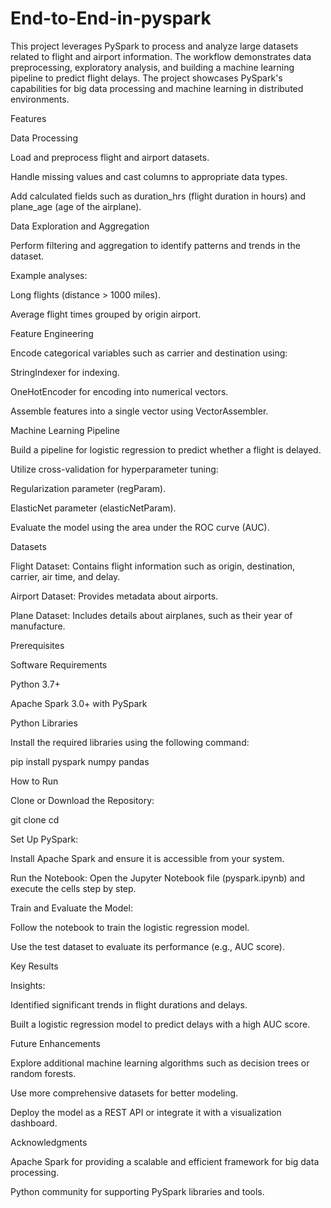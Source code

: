 # End-to-End-in-pyspark

This project leverages PySpark to process and analyze large datasets related to flight and airport information. The workflow demonstrates data preprocessing, exploratory analysis, and building a machine learning pipeline to predict flight delays. The project showcases PySpark's capabilities for big data processing and machine learning in distributed environments.

Features

Data Processing

Load and preprocess flight and airport datasets.

Handle missing values and cast columns to appropriate data types.

Add calculated fields such as duration_hrs (flight duration in hours) and plane_age (age of the airplane).

Data Exploration and Aggregation

Perform filtering and aggregation to identify patterns and trends in the dataset.

Example analyses:

Long flights (distance > 1000 miles).

Average flight times grouped by origin airport.

Feature Engineering

Encode categorical variables such as carrier and destination using:

StringIndexer for indexing.

OneHotEncoder for encoding into numerical vectors.

Assemble features into a single vector using VectorAssembler.

Machine Learning Pipeline

Build a pipeline for logistic regression to predict whether a flight is delayed.

Utilize cross-validation for hyperparameter tuning:

Regularization parameter (regParam).

ElasticNet parameter (elasticNetParam).

Evaluate the model using the area under the ROC curve (AUC).

Datasets

Flight Dataset: Contains flight information such as origin, destination, carrier, air time, and delay.

Airport Dataset: Provides metadata about airports.

Plane Dataset: Includes details about airplanes, such as their year of manufacture.

Prerequisites

Software Requirements

Python 3.7+

Apache Spark 3.0+ with PySpark

Python Libraries

Install the required libraries using the following command:

pip install pyspark numpy pandas

How to Run

Clone or Download the Repository:

git clone <repository-url>
cd <repository-directory>

Set Up PySpark:

Install Apache Spark and ensure it is accessible from your system.

Run the Notebook:
Open the Jupyter Notebook file (pyspark.ipynb) and execute the cells step by step.

Train and Evaluate the Model:

Follow the notebook to train the logistic regression model.

Use the test dataset to evaluate its performance (e.g., AUC score).

Key Results

Insights:

Identified significant trends in flight durations and delays.

Built a logistic regression model to predict delays with a high AUC score.

Future Enhancements

Explore additional machine learning algorithms such as decision trees or random forests.

Use more comprehensive datasets for better modeling.

Deploy the model as a REST API or integrate it with a visualization dashboard.

Acknowledgments

Apache Spark for providing a scalable and efficient framework for big data processing.

Python community for supporting PySpark libraries and tools.


